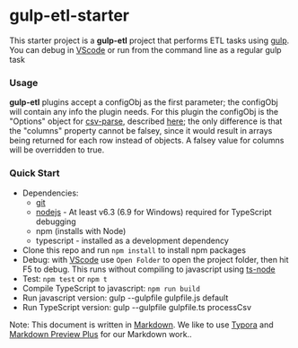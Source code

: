 # gulp-etl-starter #

This starter project is a **gulp-etl** project that performs ETL tasks using [gulp](https://gulpjs.com/). You can debug in [VScode](https://code.visualstudio.com/download)
or run from the command line as a regular gulp task

### Usage
**gulp-etl** plugins accept a configObj as the first parameter; the configObj
will contain any info the plugin needs. For this plugin the configObj is the "Options" object for [csv-parse](https://csv.js.org/parse/), described [here](https://csv.js.org/parse/options/); the only difference is that the "columns" property cannot be falsey, since it would result in arrays being returned
for each row instead of objects. A falsey value for columns will be overridden to true.

### Quick Start
* Dependencies: 
    * [git](https://git-scm.com/downloads)
    * [nodejs](https://nodejs.org/en/download/releases/) - At least v6.3 (6.9 for Windows) required for TypeScript debugging
    * npm (installs with Node)
    * typescript - installed as a development dependency
* Clone this repo and run `npm install` to install npm packages
* Debug: with [VScode](https://code.visualstudio.com/download) use `Open Folder` to open the project folder, then hit F5 to debug. This runs without compiling to javascript using [ts-node](https://www.npmjs.com/package/ts-node)
* Test: `npm test` or `npm t`
* Compile TypeScript to javascript: `npm run build`
* Run javascript version: gulp --gulpfile gulpfile.js default
* Run TypeScript version: gulp --gulpfile gulpfile.ts processCsv


Note: This document is written in [Markdown](https://daringfireball.net/projects/markdown/). We like to use [Typora](https://typora.io/) and [Markdown Preview Plus](https://chrome.google.com/webstore/detail/markdown-preview-plus/febilkbfcbhebfnokafefeacimjdckgl?hl=en-US) for our Markdown work..
